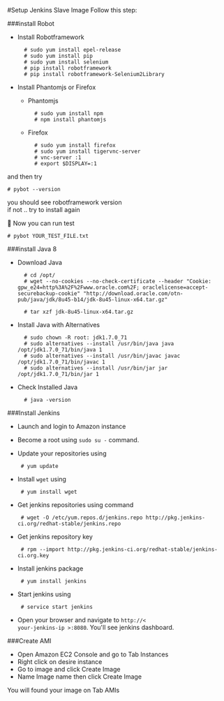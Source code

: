 #Setup Jenkins Slave Image
Follow this step:

###install Robot
* Install Robotframework 
  
        # sudo yum install epel-release  
        # sudo yum install pip  
        # sudo yum install selenium  
        # pip install robotframework 
        # pip install robotframework-Selenium2Library  

* Install Phantomjs or Firefox  
  - Phantomjs  
  
          # sudo yum install npm  
          # npm install phantomjs 

  - Firefox 
  
          # sudo yum install firefox   
          # sudo yum install tigervnc-server  
          # vnc-server :1  
          # export $DISPLAY=:1  

and then try  

    # pybot --version  
you should see robotframework version  
if not .. try to install again    

:speech_balloon: Now you can run test  
    
    # pybot YOUR_TEST_FILE.txt  
        
###install Java 8
* Download Java

        # cd /opt/
        # wget --no-cookies --no-check-certificate --header "Cookie: gpw_e24=http%3A%2F%2Fwww.oracle.com%2F; oraclelicense=accept-securebackup-cookie" "http://download.oracle.com/otn-pub/java/jdk/8u45-b14/jdk-8u45-linux-x64.tar.gz"
  
        # tar xzf jdk-8u45-linux-x64.tar.gz
* Install Java with Alternatives

        # sudo chown -R root: jdk1.7.0_71
        # sudo alternatives --install /usr/bin/java java /opt/jdk1.7.0_71/bin/java 1
        # sudo alternatives --install /usr/bin/javac javac /opt/jdk1.7.0_71/bin/javac 1
        # sudo alternatives --install /usr/bin/jar jar /opt/jdk1.7.0_71/bin/jar 1
* Check Installed Java

        # java -version
  
###Install Jenkins
*  Launch and login to Amazon instance  

*  Become a root using <code>sudo su -</code> command.

*  Update your repositories using  

        # yum update

*  Install <code>wget</code> using  

        # yum install wget

*  Get jenkins repositories using command  

        # wget -O /etc/yum.repos.d/jenkins.repo http://pkg.jenkins-ci.org/redhat-stable/jenkins.repo  

*  Get jenkins repository key  

        # rpm --import http://pkg.jenkins-ci.org/redhat-stable/jenkins-ci.org.key

*  Install jenkins package  

        # yum install jenkins

*  Start jenkins using  

        # service start jenkins

*  Open your browser and navigate to <code>http://< your-jenkins-ip >:8080</code>. You'll see jenkins dashboard.  

###Create AMI
* Open Amazon EC2 Console and go to Tab Instances
* Right click on desire instance
* Go to image and click Create Image
* Name Image name then click Create Image

You will found your image on Tab AMIs

